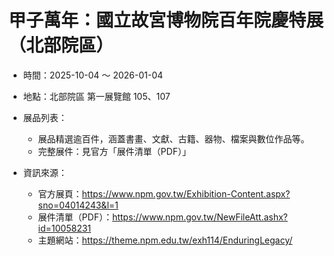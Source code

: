 # 甲子萬年：國立故宮博物院百年院慶特展（北部院區）

- 時間：2025-10-04 ～ 2026-01-04
- 地點：北部院區 第一展覽館 105、107

- 展品列表：
  - 展品精選逾百件，涵蓋書畫、文獻、古籍、器物、檔案與數位作品等。
  - 完整展件：見官方「展件清單（PDF）」

- 資訊來源：
  - 官方展頁：https://www.npm.gov.tw/Exhibition-Content.aspx?sno=04014243&l=1
  - 展件清單（PDF）：https://www.npm.gov.tw/NewFileAtt.ashx?id=10058231
  - 主題網站：https://theme.npm.edu.tw/exh114/EnduringLegacy/
